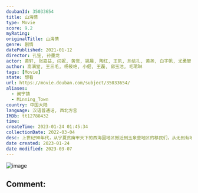 ```yaml
---
doubanId: 35033654
title: 山海情
type: Movie
score: 9.2
myRating: 
originalTitle: 山海情
genre: 剧情
datePublished: 2021-01-12
director: 孔笙, 孙墨龙
actor: 黄轩, 张嘉益, 闫妮, 黄觉, 姚晨, 陶红, 王凯, 热依扎, 黄尧, 白宇帆, 尤勇智, 胡明, 姜冠南, 王莎莎, 郭京飞, 祖峰, 白宇, 郎月婷, 邹元清, 李金江, 韩丹彤, 谭希和, 江奇霖, 郭飞歌, 柴碧云, 冯晖, 海玲, 李晓川, 尚铁龙, 王子瑜, 赵千紫, 张优, 顾海, 杨旻咏, 马波, 张浩, 焦鹏, 吴优, 杨厚垚, 延翔, 刘红星, 邵老五, 田璐, 吴金鑫, 范帅琦, 吕松浩, 余舒琪, 马柏全, 罗京民, 刘恩佳, 艾米, 陈尚均, 郭唐维, 梁家桐, 徐钰涵, 李易祥, 董照, 鲁照华, 杨新鸣, 周放, 张晓谦, 吴其江, 魏伟, 高海鹏, 王沛禄, 胡原君, 王钢, 蔡子伦, 赵峥, 曹磊, 张铎, 周波, 田昊, 郎峰, 韩福利, 李朵, 黄精一, 朱义, 李晓强, 乔牧, 赵小宁, 张振荣, 李先亮, 郑新胜, 田占林, 魏若熙, 汤水雨, 张兴洋
author: 高满堂, 王三毛, 杨筱艳, 小倔, 王磊, 邱玉洁, 毛珺琳
tags: [Movie]
state: 想看
url: https://movie.douban.com/subject/35033654/
aliases:
  - 闽宁镇
  - Minning_Town
country: 中国大陆
language: 汉语普通话, 西北方言
IMDb: tt12788432
time: 
createTime: 2023-01-24 01:45:34
collectionDate: 2022-03-04
desc: 上世纪90年代，从宁夏贫瘠甲天下的西海固地区搬迁到玉泉营地区的移民们，从无到有地建设着他们的新家园，村干部马得福（黄轩饰）操心着通电、灌溉用水等桩桩件件的问题，他足够努力，却不自信未来什么时候来。直...
date created: 2023-01-24
date modified: 2023-03-07
---
```


![image](p2630904628.jpg)

Comment:
---

